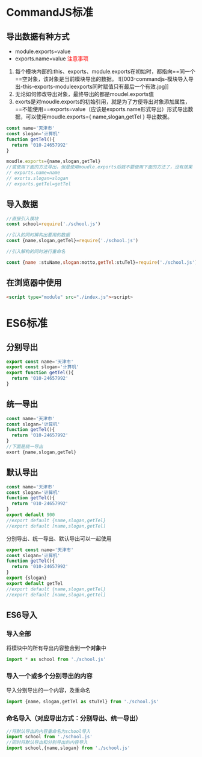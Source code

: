 # CommandJS标准
## 导出数据有种方式

- module.exports=value
- exports.name=value
<font color='red'> 注意事项</font>
1. 每个模块内部的:this、exports、module.exports在初始时，都指向==同一个==空对象，该对象是当前模块导出的数据。
![[003-commandjs-模块导入导出-this-exports-moduleexports同时赋值只有最后一个有效.jpg]]
2. 无论如何修改导出对象，最终导出的都是moudel.exports值
3. exorts是对moudle.exports的初始引用，就是为了方便导出对象添加属性，==不能使用==exports=value（应该是exports.name形式导出）形式导出数据，可以使用moudle.exports={ name,slogan,getTel  } 导出数据。
```javascript
const name='天津市'
const slogan='计算机'
function getTel(){
  return '010-24657992'
}

moudle.exports={name,slogan,getTel}
//或使用下面的方法导出，但是使用moudle.exports后就不要使用下面的方法了，没有效果
// exports.name=name
// exorts.slogan=slogan
// exports.getTel=getTel
```

## 导入数据

```javascript
//直接引入模块
const school=require('./school.js')

//引入的同时解构出要用的数据
const {name,slogan,getTel}=require('./school.js')

//引入解构的同时进行重命名

const {name :stuName,slogan:motto,getTel:stuTel}=require('./school.js')
```

## 在浏览器中使用

```html
<script type="module" src="./index.js"><script>
```

# ES6标准

## 分别导出

```javascript
export const name='天津市'
export const slogan='计算机'
export function getTel(){
  return '010-24657992'
}
```

## 统一导出
```javascript
const name='天津市'
const slogan='计算机'
function getTel(){
  return '010-24657992'
}
//下面是统一导出
exort {name,slogan,getTel}
```

## 默认导出
```javascript
const name='天津市'
const slogan='计算机'
function getTel(){
  return '010-24657992'
}
export default 900
//export default {name,slogan,getTel}
//export default [name,slogan,getTel]
```

分别导出、统一导出、默认导出可以一起使用
```javascript
export const name='天津市'
const slogan='计算机'
function getTel(){
  return '010-24657992'
}
export {slogan}
export default getTel
//export default {name,slogan,getTel}
//export default [name,slogan,getTel]
```

## ES6导入

### 导入全部
将模块中的所有导出内容整合到**一个对象**中
```javascript
import * as school from './school.js'
```

### 导入一个或多个分别导出的内容

导入分别导出的一个内容，及重命名
```javascript
import {name，slogan,getTel as stuTel} from './school.js'
```
### 命名导入（对应导出方式：分别导出、统一导出）

```javascript
//将默认导出的内容重命名为school导入
import school from './school.js'
//同时将默认导出和分别导出的内容导入
import school,{name,slogan} from './school.js'
```